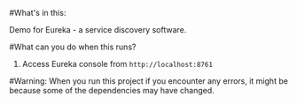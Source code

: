 #What's in this:

Demo for Eureka - a service discovery software.


#What can you do when this runs?
1. Access Eureka console from `http://localhost:8761`


#Warning:
When you run this project if you encounter any errors, it might be because some of the dependencies may have changed.